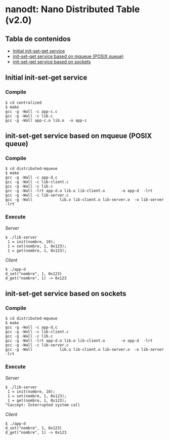 # nanodt: Nano Distributed Table (v2.0)

## Tabla de contenidos
  * [Initial init-set-get service](#initial-init-set-get-service)
  * [init-set-get service based on mqueue (POSIX queue)](#init-set-get-service-based-on-mqueue-posix-queue)
  * [init-set-get service based on sockets](#init-set-get-service-based-on-sockets)


## Initial init-set-get service

### Compile 

```
$ cd centralized
$ make
gcc -g -Wall -c app-c.c
gcc -g -Wall -c lib.c
gcc -g -Wall app-c.o lib.o  -o app-c
```

## init-set-get service based on mqueue (POSIX queue)

### Compile 

```
$ cd distributed-mqueue
$ make
gcc -g -Wall -c app-d.c
gcc -g -Wall -c lib-client.c
gcc -g -Wall -c lib.c
gcc -g -Wall -lrt app-d.o lib.o lib-client.o       -o app-d  -lrt
gcc -g -Wall -c lib-server.c
gcc -g -Wall            lib.o lib-client.o lib-server.o  -o lib-server  -lrt
```

### Execute 

*Server*

```
$ ./lib-server
 1 = init(nombre, 10);
 1 = set(nombre, 1, 0x123);
 1 = get(nombre, 1, 0x123);
```

*Client*

```
$ ./app-d
d_set("nombre", 1, 0x123)
d_get("nombre", 1) -> 0x123
```

## init-set-get service based on sockets

### Compile 

```
$ cd distributed-mqueue
$ make
gcc -g -Wall -c app-d.c
gcc -g -Wall -c lib-client.c
gcc -g -Wall -c lib.c
gcc -g -Wall -lrt app-d.o lib.o lib-client.o       -o app-d  -lrt
gcc -g -Wall -c lib-server.c
gcc -g -Wall            lib.o lib-client.o lib-server.o  -o lib-server  -lrt
```

### Execute 

*Server*

```
$ ./lib-server
 1 = init(nombre, 10);
 1 = set(nombre, 1, 0x123);
 1 = get(nombre, 1, 0x123);
^Caccept: Interrupted system call
```

*Client*

```
$ ./app-d
d_set("nombre", 1, 0x123)
d_get("nombre", 1) -> 0x123
```


